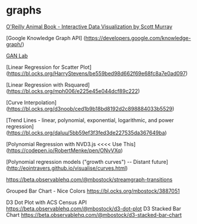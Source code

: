 # graphs

[O'Reilly Animal Book - Interactive Data Visualization by Scott Murray](https://learning.oreilly.com/library/view/interactive-data-visualization/9781491921296/)

[Google Knowledge Graph API]
(https://developers.google.com/knowledge-graph/)

[GAN Lab](https://ieeexplore.ieee.org/abstract/document/8440049)

[Linear Regression for Scatter Plot]
(https://bl.ocks.org/HarryStevens/be559bed98d662f69e68fc8a7e0ad097)


[Linear Regression with Rsquared]
(https://bl.ocks.org/mph006/e225e45e044dcf89c222)

[Curve Interpolation]
(https://bl.ocks.org/d3noob/ced1b9b18bd8192d2c898884033b5529)

[Trend Lines - linear, polynomial, exponential, logarithmic, and power regression]
(https://bl.ocks.org/daluu/5bb59ef3f3fed3de227535da367649ba)

[Polynomial Regression with NVD3.js <<<< Use This]
(https://codepen.io/RobertMenke/pen/ONvVXq)

[Polynomial regression models ("growth curves") -- Distant future]
(http://eointravers.github.io/visualise/curves.html)

https://beta.observablehq.com/@mbostock/streamgraph-transitions


Grouped Bar Chart - Nice Colors  https://bl.ocks.org/mbostock/3887051


D3 Dot Plot with ACS Census API  https://beta.observablehq.com/@mbostock/d3-dot-plot
D3 Stacked Bar Chart https://beta.observablehq.com/@mbostock/d3-stacked-bar-chart